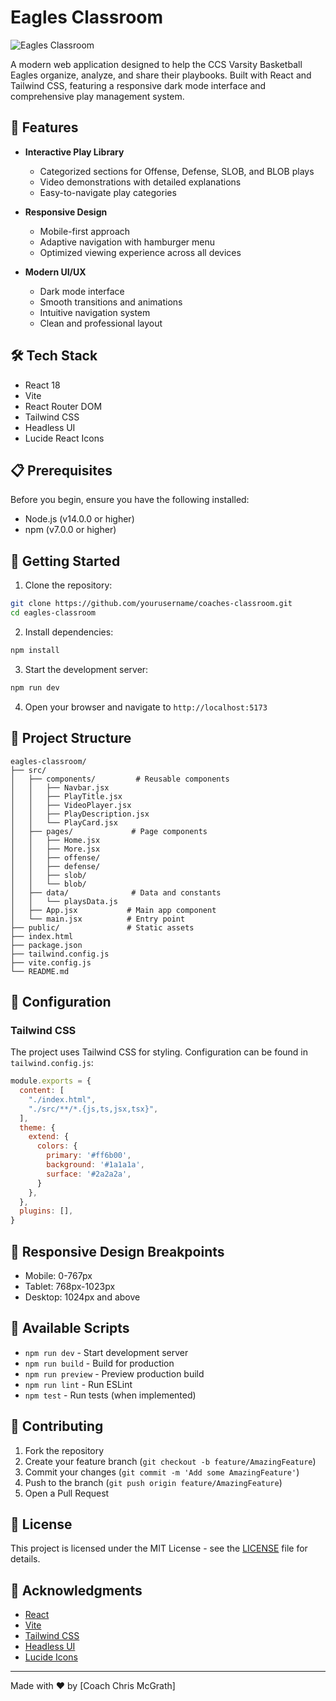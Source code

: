 # Eagles Classroom

![Eagles Classroom](https://via.placeholder.com/800x400?text=Coaches+Classroom)

A modern web application designed to help the CCS Varsity Basketball Eagles organize, analyze, and share their playbooks. Built with React and Tailwind CSS, featuring a responsive dark mode interface and comprehensive play management system.

## 🏀 Features

- **Interactive Play Library**
  - Categorized sections for Offense, Defense, SLOB, and BLOB plays
  - Video demonstrations with detailed explanations
  - Easy-to-navigate play categories

- **Responsive Design**
  - Mobile-first approach
  - Adaptive navigation with hamburger menu
  - Optimized viewing experience across all devices

- **Modern UI/UX**
  - Dark mode interface
  - Smooth transitions and animations
  - Intuitive navigation system
  - Clean and professional layout

## 🛠️ Tech Stack

- React 18
- Vite
- React Router DOM
- Tailwind CSS
- Headless UI
- Lucide React Icons

## 📋 Prerequisites

Before you begin, ensure you have the following installed:
- Node.js (v14.0.0 or higher)
- npm (v7.0.0 or higher)

## 🚀 Getting Started

1. Clone the repository:
```bash
git clone https://github.com/yourusername/coaches-classroom.git
cd eagles-classroom
```

2. Install dependencies:
```bash
npm install
```

3. Start the development server:
```bash
npm run dev
```

4. Open your browser and navigate to `http://localhost:5173`

## 📁 Project Structure

```
eagles-classroom/
├── src/
│   ├── components/         # Reusable components
│   │   ├── Navbar.jsx
│   │   ├── PlayTitle.jsx
│   │   ├── VideoPlayer.jsx
│   │   ├── PlayDescription.jsx
│   │   └── PlayCard.jsx
│   ├── pages/             # Page components
│   │   ├── Home.jsx
│   │   ├── More.jsx
│   │   ├── offense/
│   │   ├── defense/
│   │   ├── slob/
│   │   └── blob/
│   ├── data/              # Data and constants
│   │   └── playsData.js
│   ├── App.jsx           # Main app component
│   └── main.jsx          # Entry point
├── public/               # Static assets
├── index.html
├── package.json
├── tailwind.config.js
├── vite.config.js
└── README.md
```

## 🎨 Configuration

### Tailwind CSS

The project uses Tailwind CSS for styling. Configuration can be found in `tailwind.config.js`:

```javascript
module.exports = {
  content: [
    "./index.html",
    "./src/**/*.{js,ts,jsx,tsx}",
  ],
  theme: {
    extend: {
      colors: {
        primary: '#ff6b00',
        background: '#1a1a1a',
        surface: '#2a2a2a',
      }
    },
  },
  plugins: [],
}
```

## 📱 Responsive Design Breakpoints

- Mobile: 0-767px
- Tablet: 768px-1023px
- Desktop: 1024px and above

## 🔧 Available Scripts

- `npm run dev` - Start development server
- `npm run build` - Build for production
- `npm run preview` - Preview production build
- `npm run lint` - Run ESLint
- `npm test` - Run tests (when implemented)

## 🤝 Contributing

1. Fork the repository
2. Create your feature branch (`git checkout -b feature/AmazingFeature`)
3. Commit your changes (`git commit -m 'Add some AmazingFeature'`)
4. Push to the branch (`git push origin feature/AmazingFeature`)
5. Open a Pull Request

## 📄 License

This project is licensed under the MIT License - see the [LICENSE](LICENSE) file for details.

## 🙏 Acknowledgments

- [React](https://reactjs.org/)
- [Vite](https://vitejs.dev/)
- [Tailwind CSS](https://tailwindcss.com/)
- [Headless UI](https://headlessui.dev/)
- [Lucide Icons](https://lucide.dev/)

---

Made with ❤️ by [Coach Chris McGrath]
